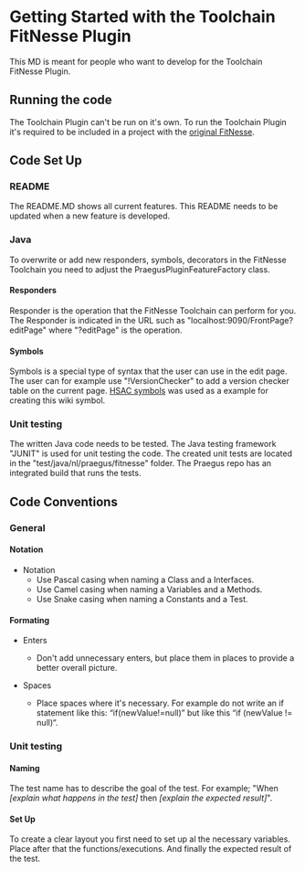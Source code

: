 # Getting Started with the Toolchain FitNesse Plugin
This MD is meant for people who want to develop for the Toolchain FitNesse Plugin.

## Running the code 

The Toolchain Plugin can't be run on it's own. 
To run the Toolchain Plugin it's required to be included in a project with the [original FitNesse](https://github.com/unclebob/fitnesse). 

## Code Set Up 

### README

The README.MD shows all current features. This README needs to be updated when a new feature is developed.      

### Java

To overwrite or add new responders, symbols, decorators in the FitNesse Toolchain you need to adjust the PraegusPluginFeatureFactory class.

#### Responders

Responder is the operation that the FitNesse Toolchain can perform for you. 
The Responder is indicated in the URL such as "localhost:9090/FrontPage?editPage" where "?editPage" is the operation.

#### Symbols

Symbols is a special type of syntax that the user can use in the edit page.
The user can for example use "!VersionChecker" to add a version checker table on the current page. 
[HSAC symbols](https://github.com/fhoeben/hsac-fitnesse-plugin/tree/master/src/main/java/nl/hsac/fitnesse/symbols) was used as a example for creating this wiki symbol. 

### Unit testing

The written Java code needs to be tested. 
The Java testing framework "JUNIT" is used for unit testing the code. 
The created unit tests are located in the "test/java/nl/praegus/fitnesse" folder.
The Praegus repo has an integrated build that runs the tests.


## Code Conventions
### General
#### Notation
    
- Notation
    - Use Pascal casing when naming a Class and a Interfaces.
    - Use Camel casing when naming a Variables and a Methods.
    - Use Snake casing when naming a Constants and a Test.
    
    
#### Formating

- Enters
    - Don't add unnecessary enters, but place them in places to provide a better overall picture.
    
    
- Spaces
    - Place spaces where it's necessary. For example do not write an if statement like this: “if(newValue!=null)” but like this “if (newValue != null)“.
     

### Unit testing
#### Naming
The test name has to describe the goal of the test. 
For example; "When _[explain what happens in the test]_ then _[explain the expected result]_". 

#### Set Up
To create a clear layout you first need to set up al the necessary variables. 
Place after that the functions/executions. 
And finally the expected result of the test.
